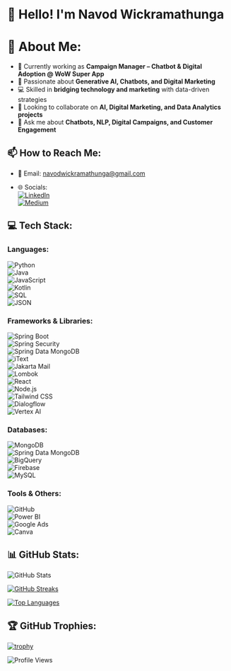 # 👋 Hello! I'm Navod Wickramathunga
 
# 💫 About Me:

- 🔭 Currently working as **Campaign Manager – Chatbot & Digital Adoption @ WoW Super App**
- 🌱 Passionate about **Generative AI, Chatbots, and Digital Marketing**
- 💻 Skilled in **bridging technology and marketing** with data-driven strategies
- 👯 Looking to collaborate on **AI, Digital Marketing, and Data Analytics projects**
- 💬 Ask me about **Chatbots, NLP, Digital Campaigns, and Customer Engagement**

## 📫 How to Reach Me:

- 📧 Email: [navodwickramathunga@gmail.com](mailto:navodwickramathunga@gmail.com)

- 🌐 Socials:  
  [![LinkedIn](https://img.shields.io/badge/LinkedIn-Connect-blue?style=flat-square&logo=linkedin)](https://www.linkedin.com/in/navod-wickramathunga)  
  [![Medium](https://img.shields.io/badge/Medium-Follow-black?style=flat-square&logo=medium)](https://medium.com/@navodwickramathunga)  

## 💻 Tech Stack:

### Languages:  
![Python](https://img.shields.io/badge/Python-3776AB?style=for-the-badge&logo=python&logoColor=white)  
![Java](https://img.shields.io/badge/Java-ED8B00?style=for-the-badge&logo=openjdk&logoColor=white)  
![JavaScript](https://img.shields.io/badge/JavaScript-F7DF1E?style=for-the-badge&logo=javascript&logoColor=black)  
![Kotlin](https://img.shields.io/badge/Kotlin-0095D5?style=for-the-badge&logo=kotlin&logoColor=white)  
![SQL](https://img.shields.io/badge/SQL-003B57?style=for-the-badge&logo=database&logoColor=white)  
![JSON](https://img.shields.io/badge/JSON-000000?style=for-the-badge&logo=json&logoColor=white)  

### Frameworks & Libraries:  
![Spring Boot](https://img.shields.io/badge/Spring_Boot-6DB33F?style=for-the-badge&logo=springboot&logoColor=white)  
![Spring Security](https://img.shields.io/badge/Spring_Security-6DB33F?style=for-the-badge&logo=springsecurity&logoColor=white)  
![Spring Data MongoDB](https://img.shields.io/badge/Spring_Data_MongoDB-47A248?style=for-the-badge&logo=spring&logoColor=white)  
![iText](https://img.shields.io/badge/iText-003B57?style=for-the-badge&logo=adobeacrobatreader&logoColor=white)  
![Jakarta Mail](https://img.shields.io/badge/Jakarta_Mail-007396?style=for-the-badge&logo=maildotru&logoColor=white)  
![Lombok](https://img.shields.io/badge/Lombok-BC1A45?style=for-the-badge&logo=java&logoColor=white)  
![React](https://img.shields.io/badge/React-61DAFB?style=for-the-badge&logo=react&logoColor=black)  
![Node.js](https://img.shields.io/badge/Node.js-43853D?style=for-the-badge&logo=node.js&logoColor=white)  
![Tailwind CSS](https://img.shields.io/badge/Tailwind_CSS-38B2AC?style=for-the-badge&logo=tailwind-css&logoColor=white)  
![Dialogflow](https://img.shields.io/badge/Dialogflow-FF9800?style=for-the-badge&logo=dialogflow&logoColor=white)  
![Vertex AI](https://img.shields.io/badge/Vertex_AI-4285F4?style=for-the-badge&logo=googlecloud&logoColor=white)  

### Databases:  
![MongoDB](https://img.shields.io/badge/MongoDB-47A248?style=for-the-badge&logo=mongodb&logoColor=white)  
![Spring Data MongoDB](https://img.shields.io/badge/Spring_Data_MongoDB-47A248?style=for-the-badge&logo=spring&logoColor=white)  
![BigQuery](https://img.shields.io/badge/BigQuery-4285F4?style=for-the-badge&logo=googlecloud&logoColor=white)  
![Firebase](https://img.shields.io/badge/Firebase-FFCA28?style=for-the-badge&logo=firebase&logoColor=black)  
![MySQL](https://img.shields.io/badge/MySQL-4479A1?style=for-the-badge&logo=mysql&logoColor=white)  

### Tools & Others:  
![GitHub](https://img.shields.io/badge/GitHub-181717?style=for-the-badge&logo=github&logoColor=white)  
![Power BI](https://img.shields.io/badge/Power_BI-F2C811?style=for-the-badge&logo=powerbi&logoColor=black)  
![Google Ads](https://img.shields.io/badge/Google_Ads-4285F4?style=for-the-badge&logo=googleads&logoColor=white)  
![Canva](https://img.shields.io/badge/Canva-00C4CC?style=for-the-badge&logo=canva&logoColor=white)  

## 📊 GitHub Stats:

![GitHub Stats](https://github-readme-stats.vercel.app/api?username=NavodWickramathunga&show_icons=true&theme=radical)  

[![GitHub Streaks](https://github-readme-streak-stats.herokuapp.com/?user=NavodWickramathunga&theme=radical)](https://github.com/NavodWickramathunga)  

[![Top Languages](https://github-readme-stats.vercel.app/api/top-langs/?username=NavodWickramathunga&layout=compact&theme=radical)](https://github.com/NavodWickramathunga)  

## 🏆 GitHub Trophies:

[![trophy](https://github-profile-trophy.vercel.app/?username=NavodWickramathunga&theme=onedark)](https://github.com/NavodWickramathunga)  

![Profile Views](https://komarev.com/ghpvc/?username=NavodWickramathunga&color=blueviolet&style=for-the-badge)
